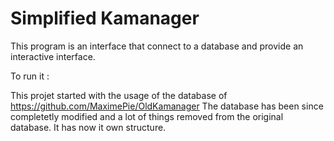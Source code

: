 # Simplified Kamanager
 This program is an interface that connect to a database and provide an interactive interface.

 To run it :


This projet started with the usage of the database of https://github.com/MaximePie/OldKamanager
The database has been since completetly modified and a lot of things removed from the original database. It has now it own structure.
